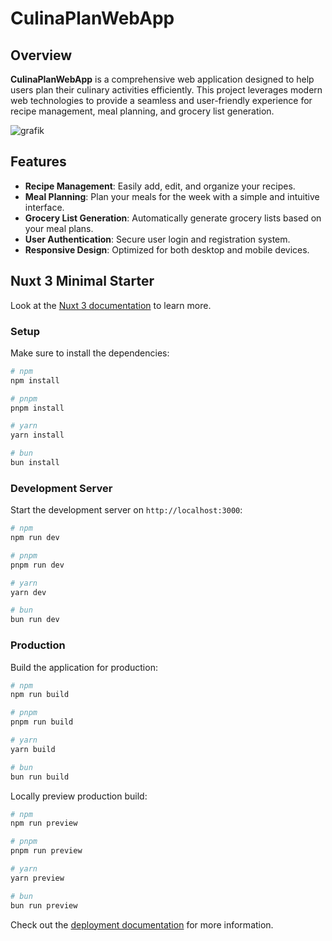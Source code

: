 
# CulinaPlanWebApp

## Overview

**CulinaPlanWebApp** is a comprehensive web application designed to help users plan their culinary activities efficiently. This project leverages modern web technologies to provide a seamless and user-friendly experience for recipe management, meal planning, and grocery list generation.

![grafik](https://github.com/user-attachments/assets/c539e38c-e6d8-444e-9770-7b403f747f75)


## Features

- **Recipe Management**: Easily add, edit, and organize your recipes.
- **Meal Planning**: Plan your meals for the week with a simple and intuitive interface.
- **Grocery List Generation**: Automatically generate grocery lists based on your meal plans.
- **User Authentication**: Secure user login and registration system.
- **Responsive Design**: Optimized for both desktop and mobile devices.

## Nuxt 3 Minimal Starter

Look at the [Nuxt 3 documentation](https://nuxt.com/docs/getting-started/introduction) to learn more.

### Setup

Make sure to install the dependencies:

```bash
# npm
npm install

# pnpm
pnpm install

# yarn
yarn install

# bun
bun install
```

### Development Server

Start the development server on `http://localhost:3000`:

```bash
# npm
npm run dev

# pnpm
pnpm run dev

# yarn
yarn dev

# bun
bun run dev
```

### Production

Build the application for production:

```bash
# npm
npm run build

# pnpm
pnpm run build

# yarn
yarn build

# bun
bun run build
```

Locally preview production build:

```bash
# npm
npm run preview

# pnpm
pnpm run preview

# yarn
yarn preview

# bun
bun run preview
```

Check out the [deployment documentation](https://nuxt.com/docs/getting-started/deployment) for more information.
